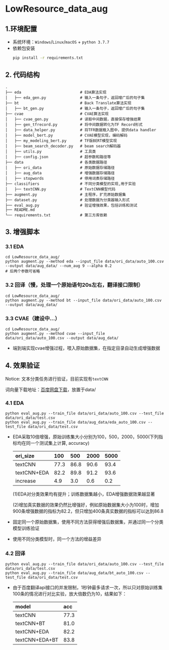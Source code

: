 # LowResource_data_aug

## 1.环境配置
- 系统环境：`Windows`/`Linux`/`macOS` + `python 3.7.7`
- 依赖包安装
    ```bash
    pip install -r requirements.txt
    ```

## 2. 代码结构
```
.
├── eda                          # EDA算法实现  
│   ├── eda_gen.py               # 输入一条句子，返回增广后的句子集
├── bt                           # Back Translate算法实现  
│   ├── bt_gen.py                # 输入一条句子，返回增广后的句子集
├── cvae                         # CVAE算法实现
│   ├── cvae_gen.py              # 读取中间数据，直接保存增强结果
│   ├── gen_tfrecord.py          # 将中间数据转化为TF Record形式
│   ├── data_helper.py           # 将TFR数据载入图中，提供data handler
│   ├── model_bert.py            # CVAE模型实现，编码解码
│   ├── my_modeling_bert.py      # TF版BERT模型实现
│   ├── beam_search_decoder.py   # beam search解码器
│   ├── utils.py                 # 工具类
│   ├── config.json              # 超参数和路径等
├── data                         # 各类数据路径
│   ├── ori_data                 # 原始数据存储路径
│   ├── aug_data                 # 增强数据存储路径
│   ├── stopwords                # 停用词表存储路径
├── classifiers                  # 不同分类模型的实现,用于实验
│   ├── textCNN.py               # TextCNN模型代码
├── augment.py                   # 主程序，扩充原始数据集
├── dataset.py                   # 处理数据为分类器输入形式
├── eval_aug.py                  # 验证增强效果，包括训练和测试  
├── README.md
└── requirements.txt             # 第三方库依赖
```

## 3. 增强脚本
### 3.1 EDA
```
cd LowResource_data_aug/
python augment.py --method eda --input_file data/ori_data/auto_100.csv --output data/aug_data/ --num_aug 9 --alpha 0.2
# 后两个参数可省略
```
### 3.2 回译（慢，处理一个原始语句20s左右，翻译接口限制）
```
cd LowResource_data_aug/
python augment.py --method bt --input_file data/ori_data/auto_100.csv --output data/aug_data/
```
### 3.3 CVAE（建设中...）
```
cd LowResource_data_aug/
python augment.py --method cvae --input_file data/ori_data/auto_100.csv --output data/aug_data/
```
- 端到端实现cvae增强过程，喂入原始数据集，在指定目录自动生成增强数据

## 4. 效果验证
Notice: 文本分类任务进行验证，目前实现有`textCNN`

词向量下载地址：[百度网盘下载](https://pan.baidu.com/s/1AmXYWVgkxrG4GokevPtNgA?errmsg=Auth+Login+Sucess&errno=0&ssnerror=0& )，放置于data/
### 4.1 EDA
```
python eval_aug.py --train_file data/ori_data/auto_100.csv --test_file data/ori_data/test.csv
python eval_aug.py --train_file data/aug_data/eda_auto_100.csv --test_file data/ori_data/test.csv
```
- EDA采取10倍增强，原始训练集大小分别为100，500，2000，5000(下列指标均在同一个测试集上计算, accuracy)

   | ori_size | 100 | 500 | 2000 | 5000 |
   |:---       |:--- |:--- |:--- |:---|
   |textCNN    |77.3 |86.8 |90.6 |93.4|
   |textCNN+EDA|82.2 |89.8 |91.2 |93.6|
   |increase   | 4.9 | 3.0 | 0.6 | 0.2|

   (1)EDA对分类效果均有提升；训练数据集越小，EDA增强数据效果越显著

   (2)增加真实数据的效果仍然比增强好，例如原始数据集大小为100时，增加900条增强数据的指标为82.2，但只增加400条真实数据的指标可以达到86.8

- 固定同一个原始数据集，使用不同方法获得增强后数据集，并通过同一个分类模型训练验证
- 使用不同分类模型时，同一个方法的增益差异
### 4.2 回译
```
python eval_aug.py --train_file data/ori_data/auto_100.csv --test_file data/ori_data/test.csv
python eval_aug.py --train_file data/aug_data/bt_auto_100.csv --test_file data/ori_data/test.csv
```
- 由于百度翻译api接口的并发限制，1秒钟最多请求一次，所以只对原始训练集100条的情况进行对比实验，放大倍数仍为10，结果如下：

   | model | acc |
   |:---   |:--- |
   |textCNN    |77.3 |
   |textCNN+BT |81.0 |
   |textCNN+EDA |82.2 |
   |textCNN+EDA+BT | 83.8 |
